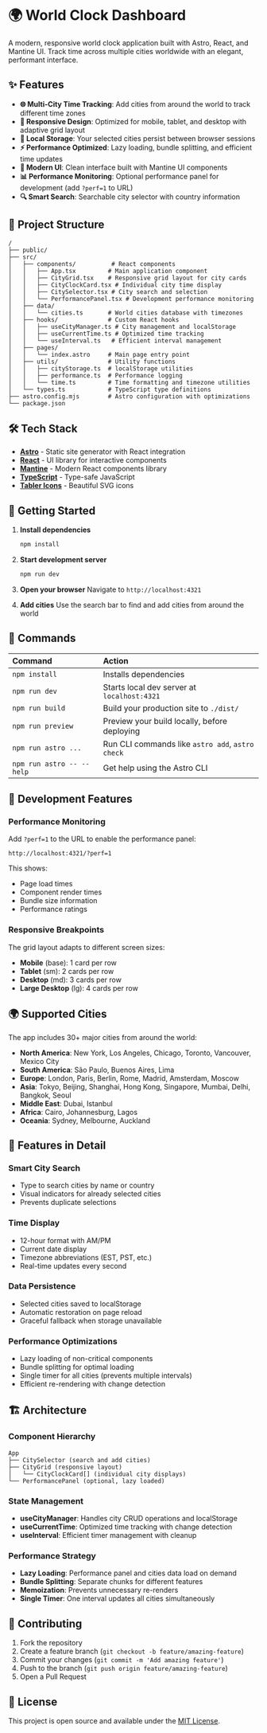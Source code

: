 # 🌍 World Clock Dashboard

A modern, responsive world clock application built with Astro, React, and Mantine UI. Track time across multiple cities worldwide with an elegant, performant interface.

## ✨ Features

- **🌐 Multi-City Time Tracking**: Add cities from around the world to track different time zones
- **📱 Responsive Design**: Optimized for mobile, tablet, and desktop with adaptive grid layout
- **💾 Local Storage**: Your selected cities persist between browser sessions
- **⚡ Performance Optimized**: Lazy loading, bundle splitting, and efficient time updates
- **🎨 Modern UI**: Clean interface built with Mantine UI components
- **📊 Performance Monitoring**: Optional performance panel for development (add `?perf=1` to URL)
- **🔍 Smart Search**: Searchable city selector with country information

## 🚀 Project Structure

```text
/
├── public/
├── src/
│   ├── components/          # React components
│   │   ├── App.tsx         # Main application component
│   │   ├── CityGrid.tsx    # Responsive grid layout for city cards
│   │   ├── CityClockCard.tsx # Individual city time display
│   │   ├── CitySelector.tsx # City search and selection
│   │   └── PerformancePanel.tsx # Development performance monitoring
│   ├── data/
│   │   └── cities.ts       # World cities database with timezones
│   ├── hooks/              # Custom React hooks
│   │   ├── useCityManager.ts # City management and localStorage
│   │   ├── useCurrentTime.ts # Optimized time tracking
│   │   └── useInterval.ts   # Efficient interval management
│   ├── pages/
│   │   └── index.astro     # Main page entry point
│   ├── utils/              # Utility functions
│   │   ├── cityStorage.ts  # localStorage utilities
│   │   ├── performance.ts  # Performance logging
│   │   └── time.ts         # Time formatting and timezone utilities
│   └── types.ts            # TypeScript type definitions
├── astro.config.mjs        # Astro configuration with optimizations
└── package.json
```

## 🛠️ Tech Stack

- **[Astro](https://astro.build/)** - Static site generator with React integration
- **[React](https://react.dev/)** - UI library for interactive components
- **[Mantine](https://mantine.dev/)** - Modern React components library
- **[TypeScript](https://www.typescriptlang.org/)** - Type-safe JavaScript
- **[Tabler Icons](https://tabler-icons.io/)** - Beautiful SVG icons

## 🚀 Getting Started

1. **Install dependencies**

   ```bash
   npm install
   ```

2. **Start development server**

   ```bash
   npm run dev
   ```

3. **Open your browser**
   Navigate to `http://localhost:4321`

4. **Add cities**
   Use the search bar to find and add cities from around the world

## 🧞 Commands

| Command                   | Action                                           |
| :------------------------ | :----------------------------------------------- |
| `npm install`             | Installs dependencies                            |
| `npm run dev`             | Starts local dev server at `localhost:4321`      |
| `npm run build`           | Build your production site to `./dist/`          |
| `npm run preview`         | Preview your build locally, before deploying     |
| `npm run astro ...`       | Run CLI commands like `astro add`, `astro check` |
| `npm run astro -- --help` | Get help using the Astro CLI                     |

## 🔧 Development Features

### Performance Monitoring

Add `?perf=1` to the URL to enable the performance panel:

```
http://localhost:4321/?perf=1
```

This shows:

- Page load times
- Component render times
- Bundle size information
- Performance ratings

### Responsive Breakpoints

The grid layout adapts to different screen sizes:

- **Mobile** (base): 1 card per row
- **Tablet** (sm): 2 cards per row
- **Desktop** (md): 3 cards per row
- **Large Desktop** (lg): 4 cards per row

## 🌍 Supported Cities

The app includes 30+ major cities from around the world:

- **North America**: New York, Los Angeles, Chicago, Toronto, Vancouver, Mexico City
- **South America**: São Paulo, Buenos Aires, Lima
- **Europe**: London, Paris, Berlin, Rome, Madrid, Amsterdam, Moscow
- **Asia**: Tokyo, Beijing, Shanghai, Hong Kong, Singapore, Mumbai, Delhi, Bangkok, Seoul
- **Middle East**: Dubai, Istanbul
- **Africa**: Cairo, Johannesburg, Lagos
- **Oceania**: Sydney, Melbourne, Auckland

## 📱 Features in Detail

### Smart City Search

- Type to search cities by name or country
- Visual indicators for already selected cities
- Prevents duplicate selections

### Time Display

- 12-hour format with AM/PM
- Current date display
- Timezone abbreviations (EST, PST, etc.)
- Real-time updates every second

### Data Persistence

- Selected cities saved to localStorage
- Automatic restoration on page reload
- Graceful fallback when storage unavailable

### Performance Optimizations

- Lazy loading of non-critical components
- Bundle splitting for optimal loading
- Single timer for all cities (prevents multiple intervals)
- Efficient re-rendering with change detection

## 🏗️ Architecture

### Component Hierarchy

```
App
├── CitySelector (search and add cities)
├── CityGrid (responsive layout)
│   └── CityClockCard[] (individual city displays)
└── PerformancePanel (optional, lazy loaded)
```

### State Management

- **useCityManager**: Handles city CRUD operations and localStorage
- **useCurrentTime**: Optimized time tracking with change detection
- **useInterval**: Efficient timer management with cleanup

### Performance Strategy

- **Lazy Loading**: Performance panel and cities data load on demand
- **Bundle Splitting**: Separate chunks for different features
- **Memoization**: Prevents unnecessary re-renders
- **Single Timer**: One interval updates all cities simultaneously

## 🤝 Contributing

1. Fork the repository
2. Create a feature branch (`git checkout -b feature/amazing-feature`)
3. Commit your changes (`git commit -m 'Add amazing feature'`)
4. Push to the branch (`git push origin feature/amazing-feature`)
5. Open a Pull Request

## 📄 License

This project is open source and available under the [MIT License](LICENSE).

